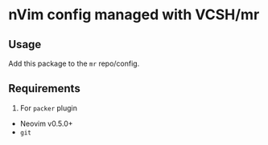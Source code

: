 # nVim config managed with VCSH/mr

## Usage

Add this package to the `mr` repo/config.

## Requirements

1. For `packer` plugin

- Neovim v0.5.0+
- `git`
